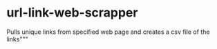 # url-link-web-scrapper
Pulls unique links from specified web page and creates a csv file of the links"""
